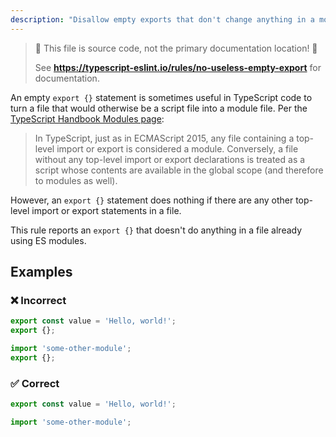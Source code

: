 ```yaml
---
description: "Disallow empty exports that don't change anything in a module file."
---
```


> 🛑 This file is source code, not the primary documentation location! 🛑
>
> See **https://typescript-eslint.io/rules/no-useless-empty-export** for documentation.

An empty `export {}` statement is sometimes useful in TypeScript code to turn a file that would otherwise be a script file into a module file.
Per the [TypeScript Handbook Modules page](https://www.typescriptlang.org/docs/handbook/modules.html):

> In TypeScript, just as in ECMAScript 2015, any file containing a top-level import or export is considered a module.
> Conversely, a file without any top-level import or export declarations is treated as a script whose contents are available in the global scope (and therefore to modules as well).

However, an `export {}` statement does nothing if there are any other top-level import or export statements in a file.

This rule reports an `export {}` that doesn't do anything in a file already using ES modules.

## Examples

<!--tabs-->

### ❌ Incorrect

```ts
export const value = 'Hello, world!';
export {};
```

```ts
import 'some-other-module';
export {};
```

### ✅ Correct

```ts
export const value = 'Hello, world!';
```

```ts
import 'some-other-module';
```
